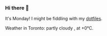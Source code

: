 ### Hi there :wave:

It's Monday! I might be fiddling with my [dotfiles](https://github.com/bewuethr/dotfiles).

Weather in Toronto: partly cloudy , at +0°C.

